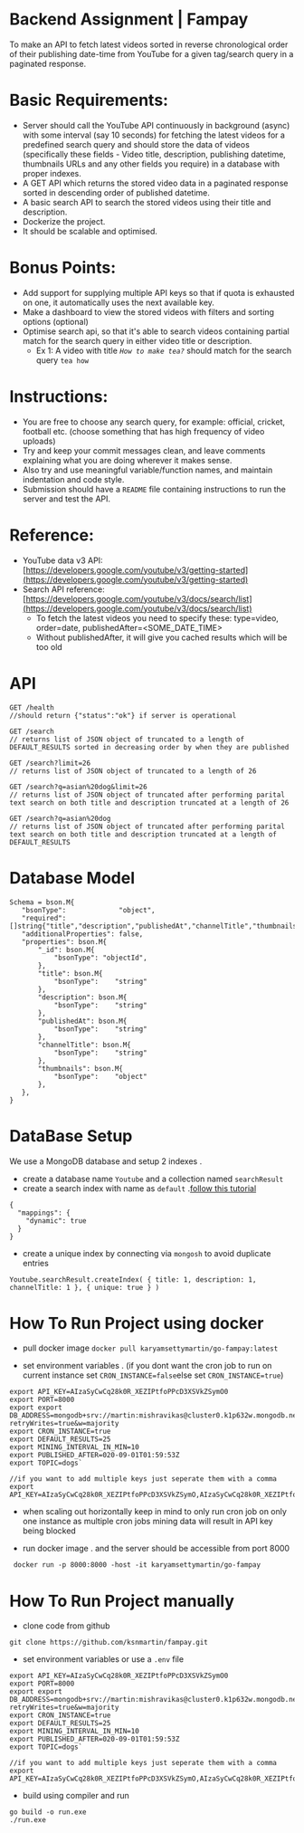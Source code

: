 <h1>Backend Assignment | Fampay </h1>

To make an API to fetch latest videos sorted in reverse chronological order of their publishing date-time from YouTube for a given tag/search query in a paginated response.

# Basic Requirements:

- Server should call the YouTube API continuously in background (async) with some interval (say 10 seconds) for fetching the latest videos for a predefined search query and should store the data of videos (specifically these fields - Video title, description, publishing datetime, thumbnails URLs and any other fields you require) in a database with proper indexes.
- A GET API which returns the stored video data in a paginated response sorted in descending order of published datetime.
- A basic search API to search the stored videos using their title and description.
- Dockerize the project.
- It should be scalable and optimised.

# Bonus Points:

- Add support for supplying multiple API keys so that if quota is exhausted on one, it automatically uses the next available key.
- Make a dashboard to view the stored videos with filters and sorting options (optional)
- Optimise search api, so that it's able to search videos containing partial match for the search query in either video title or description.
    - Ex 1: A video with title *`How to make tea?`* should match for the search query `tea how`

# Instructions:

- You are free to choose any search query, for example: official, cricket, football etc. (choose something that has high frequency of video uploads)
- Try and keep your commit messages clean, and leave comments explaining what you are doing wherever it makes sense.
- Also try and use meaningful variable/function names, and maintain indentation and code style.
- Submission should have a `README` file containing instructions to run the server and test the API.


# Reference:

- YouTube data v3 API: [https://developers.google.com/youtube/v3/getting-started](https://developers.google.com/youtube/v3/getting-started)
- Search API reference: [https://developers.google.com/youtube/v3/docs/search/list](https://developers.google.com/youtube/v3/docs/search/list)
    - To fetch the latest videos you need to specify these: type=video, order=date, publishedAfter=<SOME_DATE_TIME>
    - Without publishedAfter, it will give you cached results which will be too old
    
 # API
 ```
 GET /health
 //should return {"status":"ok"} if server is operational
 
GET /search
// returns list of JSON object of truncated to a length of DEFAULT_RESULTS sorted in decreasing order by when they are published

GET /search?limit=26
// returns list of JSON object of truncated to a length of 26

GET /search?q=asian%20dog&limit=26
// returns list of JSON object of truncated after performing parital text search on both title and description truncated at a length of 26

GET /search?q=asian%20dog
// returns list of JSON object of truncated after performing parital text search on both title and description truncated at a length of DEFAULT_RESULTS
 
 ```
 # Database Model 
 ```
Schema = bson.M{
    "bsonType":             "object",
    "required":             []string{"title","description","publishedAt","channelTitle","thumbnails"},
    "additionalProperties": false,
    "properties": bson.M{
        "_id": bson.M{
            "bsonType": "objectId",
        },
        "title": bson.M{
            "bsonType":    "string"
        },
        "description": bson.M{
            "bsonType":    "string"
        },
        "publishedAt": bson.M{
            "bsonType":    "string"
        },
        "channelTitle": bson.M{
            "bsonType":    "string"
        },
        "thumbnails": bson.M{
            "bsonType":    "object"
        },
    },
}
```
# DataBase Setup
We use a MongoDB database and setup 2 indexes .
- create a database name `Youtube` and a collection named `searchResult`
- create a search index with name as `default` .[follow this tutorial](https://www.mongodb.com/docs/atlas/atlas-search/create-index/)
```
{
  "mappings": {
    "dynamic": true
  }
}
```
- create a unique index by connecting via `mongosh` to avoid duplicate entries
```
Youtube.searchResult.createIndex( { title: 1, description: 1, channelTitle: 1 }, { unique: true } )
```
# How To Run Project using docker

-  pull docker image 
`docker pull karyamsettymartin/go-fampay:latest`

- set environment variables . (if you dont want the cron job to run on current instance set `CRON_INSTANCE=false`else set `CRON_INSTANCE=true`)
```
export API_KEY=AIzaSyCwCq28k0R_XEZIPtfoPPcD3XSVkZSymO0
export PORT=8000
export export DB_ADDRESS=mongodb+srv://martin:mishravikas@cluster0.k1p632w.mongodb.net/?retryWrites=true&w=majority
export CRON_INSTANCE=true
export DEFAULT_RESULTS=25
export MINING_INTERVAL_IN_MIN=10
export PUBLISHED_AFTER=020-09-01T01:59:53Z
export TOPIC=dogs`

//if you want to add multiple keys just seperate them with a comma
export API_KEY=AIzaSyCwCq28k0R_XEZIPtfoPPcD3XSVkZSymO,AIzaSyCwCq28k0R_XEZIPtfoPPcD3XSVkZSymO
```
- when scaling out horizontally keep in mind to only run cron job on only one instance as multiple cron jobs mining data will result in API key being blocked


- run docker image . and the server should be accessible from port 8000
```
 docker run -p 8000:8000 -host -it karyamsettymartin/go-fampay
```
# How To Run Project manually
- clone code from github
```
git clone https://github.com/ksnmartin/fampay.git
```
- set environment variables or use a `.env` file
```
export API_KEY=AIzaSyCwCq28k0R_XEZIPtfoPPcD3XSVkZSymO0
export PORT=8000
export export DB_ADDRESS=mongodb+srv://martin:mishravikas@cluster0.k1p632w.mongodb.net/?retryWrites=true&w=majority
export CRON_INSTANCE=true
export DEFAULT_RESULTS=25
export MINING_INTERVAL_IN_MIN=10
export PUBLISHED_AFTER=020-09-01T01:59:53Z
export TOPIC=dogs`

//if you want to add multiple keys just seperate them with a comma
export API_KEY=AIzaSyCwCq28k0R_XEZIPtfoPPcD3XSVkZSymO,AIzaSyCwCq28k0R_XEZIPtfoPPcD3XSVkZSymO
```
- build using compiler and run
```
go build -o run.exe
./run.exe
```
